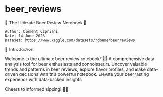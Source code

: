 # beer_reviews

🍺 The Ultimate Beer Review Notebook 🍻

    Author: Clément Cipriani
    Date: 14 June 2023
    Dataset: https://www.kaggle.com/datasets/rdoume/beerreviews

👋 Introduction

Welcome to the ultimate beer review notebook! 🎉🍻 A comprehensive data analysis tool for beer enthusiasts and connoisseurs. Uncover valuable trends and patterns in beer reviews, explore flavor profiles, and make data-driven decisions with this powerful notebook. Elevate your beer tasting experience with data-backed insights. 

Cheers to informed sipping! 🍺🍺
